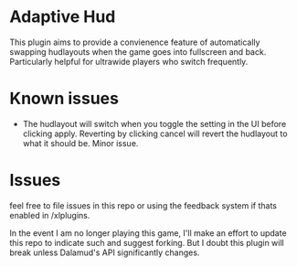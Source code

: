 # Adaptive Hud

This plugin aims to provide a convienence feature of automatically swapping hudlayouts when the game goes into fullscreen and back. Particularly helpful for ultrawide players who switch frequently.

# Known issues

* The hudlayout will switch when you toggle the setting in the UI before clicking apply. Reverting by clicking cancel will revert the hudlayout to what it should be. Minor issue.

# Issues

feel free to file issues in this repo or using the feedback system if thats enabled in /xlplugins.

In the event I am no longer playing this game, I'll make an effort to update this repo to indicate such and suggest forking. But I doubt this plugin will break unless Dalamud's API significantly changes.
